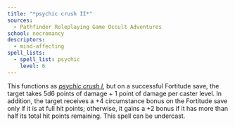 ```yaml
---
title: "*psychic crush II*"
sources:
  - Pathfinder Roleplaying Game Occult Adventures
school: necromancy
descriptors:
  - mind-affecting
spell_lists:
  - spell_list: psychic
    level: 6
---
```


This functions as [*psychic crush I*](/spells/psychic-crush-i/), but on a successful Fortitude save, the target takes 5d6 points of damage + 1 point of damage per caster level. In addition, the target receives a +4 circumstance bonus on the Fortitude save only if it is at full hit points; otherwise, it gains a +2 bonus if it has more than half its total hit points remaining. This spell can be undercast.
